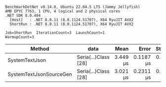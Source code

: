 ```

BenchmarkDotNet v0.14.0, Ubuntu 22.04.5 LTS (Jammy Jellyfish)
AMD EPYC 7763, 1 CPU, 4 logical and 2 physical cores
.NET SDK 8.0.404
  [Host]   : .NET 8.0.11 (8.0.1124.51707), X64 RyuJIT AVX2
  ShortRun : .NET 8.0.11 (8.0.1124.51707), X64 RyuJIT AVX2

Job=ShortRun  IterationCount=3  LaunchCount=1  
WarmupCount=3  

```
| Method                  | data                 | Mean     | Error     | StdDev    | Min      | Max      | Gen0   | Allocated |
|------------------------ |--------------------- |---------:|----------:|----------:|---------:|---------:|-------:|----------:|
| SystemTextJson          | Seria(...)Class [28] | 3.449 μs | 0.1187 μs | 0.0065 μs | 3.445 μs | 3.457 μs | 0.0229 |   2.07 KB |
| SystemTextJsonSourceGen | Seria(...)Class [28] | 3.021 μs | 0.2311 μs | 0.0127 μs | 3.007 μs | 3.033 μs | 0.0267 |    2.2 KB |
